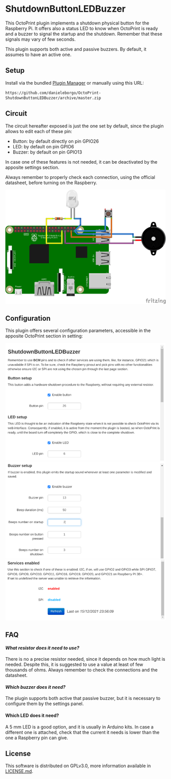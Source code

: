 # ShutdownButtonLEDBuzzer

This OctoPrint plugin implements a shutdown physical button
for the Raspberry Pi. It offers also a status LED to know when
OctoPrint is ready and a buzzer to signal the startup and
the shutdown. Remember that these signals may vary of few
seconds.

This plugin supports both active and passive buzzers. By default,
it assumes to have an active one.

## Setup

Install via the bundled 
[Plugin Manager](
https://docs.octoprint.org/en/master/bundledplugins/pluginmanager.html)
or manually using this URL:

    https://github.com/danieleborgo/OctoPrint-ShutdownButtonLEDBuzzer/archive/master.zip


## Circuit

The circuit hereafter exposed is just the one set by default,
since the plugin allows to edit each of these pin:

- Button: by default directly on pin GPIO26
- LED: by default on pin GPIO6
- Buzzer: by default on pin GPIO13

In case one of these features is not needed, it can be
deactivated by the apposite settings section.

Always remember to properly check each connection, using
the official datasheet, before turning on the Raspberry.

![circuit](docs/circuit.png)

## Configuration

This plugin offers several configuration parameters,
accessible in the apposite OctoPrint section in setting:

![settings1](docs/settings1.png)
![settings2](docs/settings2.png)
![settings3](docs/settings3.png)

## FAQ

#### _What resistor does it need to use?_ 

There is no a precise resistor needed, since it depends on how much
light is needed. Despite this, it is suggested to use a value at
least of few thousands of ohms. Always remember to check the 
connections and the datasheet.

#### _Which buzzer does it need?_

The plugin supports both active that passive buzzer, but it is
necessary to configure them by the settings panel.

#### Which LED does it need?

A 5 mm LED is a good option, and it is usually in Arduino kits.
In case a different one is attached, check that the current it needs
is lower than the one a Raspberry pin can give.

## License

This software is distributed on GPLv3.0, more information
available in [LICENSE.md](
https://github.com/danieleborgo/OctoPrint-ShutdownButtonLEDBuzzer/blob/master/LICENSE.md).
